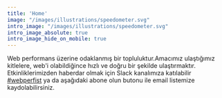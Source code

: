 ```yaml
---
title: 'Home'
image: "/images/illustrations/speedometer.svg"
intro_image: "/images/illustrations/speedometer.svg"
intro_image_absolute: true
intro_image_hide_on_mobile: true
---
```



Web performans üzerine odaklanmış bir topluluktur.Amacımız ulaştığımız kitlelere, web'i olabildiğince hızlı ve doğru bir şekilde ulaştırmaktır. Etkinliklerimizden haberdar olmak için Slack kanalımıza katılabilir [#webperfist](https://join.slack.com/t/webperfist/shared_invite/zt-uyzvfm1u-F8WSFjDmfeWWpsuUrsX5tQ) ya da aşağıdaki abone olun butonu ile email listemize kaydolabilirsiniz.





